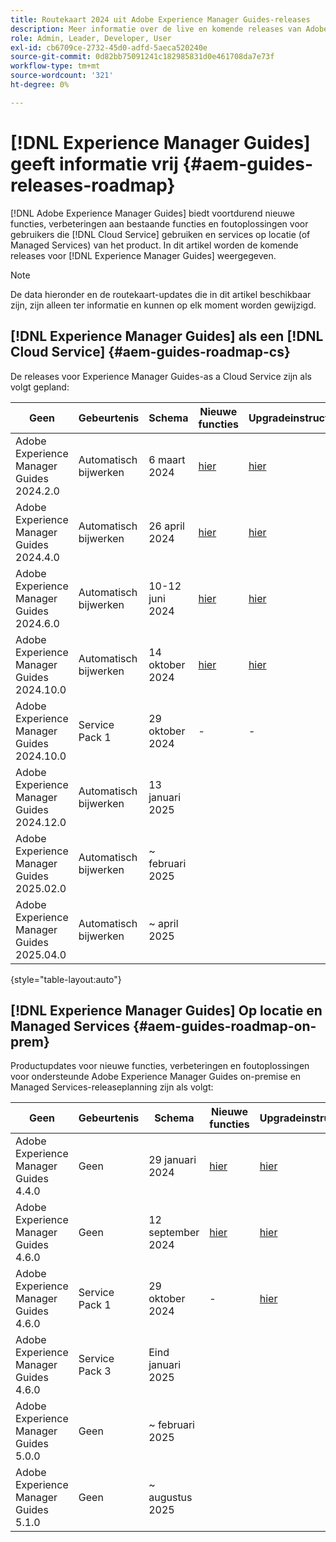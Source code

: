 ```yaml
---
title: Routekaart 2024 uit Adobe Experience Manager Guides-releases
description: Meer informatie over de live en komende releases van Adobe Experience Manager Guides on-prem en Adobe Experience Manager Guides as a Cloud Service
role: Admin, Leader, Developer, User
exl-id: cb6709ce-2732-45d0-adfd-5aeca520240e
source-git-commit: 0d82bb75091241c182985831d0e461708da7e73f
workflow-type: tm+mt
source-wordcount: '321'
ht-degree: 0%

---
```


# [!DNL Experience Manager Guides] geeft informatie vrij {#aem-guides-releases-roadmap}

[!DNL Adobe Experience Manager Guides] biedt voortdurend nieuwe functies, verbeteringen aan bestaande functies en foutoplossingen voor gebruikers die [!DNL Cloud Service] gebruiken en services op locatie (of Managed Services) van het product. In dit artikel worden de komende releases voor [!DNL Experience Manager Guides] weergegeven.

>[!NOTE]
>
>De data hieronder en de routekaart-updates die in dit artikel beschikbaar zijn, zijn alleen ter informatie en kunnen op elk moment worden gewijzigd.

## [!DNL Experience Manager Guides] als een [!DNL Cloud Service] {#aem-guides-roadmap-cs}

De releases voor Experience Manager Guides-as a Cloud Service zijn als volgt gepland:

| Geen | Gebeurtenis | Schema | Nieuwe functies | Upgradeinstructies | Opgeloste problemen | Status |
|---|---|---|---|---|---|---|
| Adobe Experience Manager Guides 2024.2.0 | Automatisch bijwerken | 6 maart 2024 | [ hier ](whats-new-2024-2-0.md) | [ hier ](upgrade-instructions-2024-2-0.md) | [ hier ](fixed-issues-2024-2-0.md) | Bijgewerkt |
| Adobe Experience Manager Guides 2024.4.0 | Automatisch bijwerken | 26 april 2024 | [ hier ](whats-new-2024-04-0.md) | [ hier ](upgrade-instructions-2024-04-0.md) | [ hier ](fixed-issues-2024-04-0.md) | Bijgewerkt |
| Adobe Experience Manager Guides 2024.6.0 | Automatisch bijwerken | 10-12 juni 2024 | [ hier ](whats-new-2024-06-0.md) | [ hier ](upgrade-instructions-2024-06-0.md) | [ hier ](fixed-issues-2024-06-0.md) | Bijgewerkt |
| Adobe Experience Manager Guides 2024.10.0 | Automatisch bijwerken | 14 oktober 2024 | [ hier ](whats-new-2024-10-0.md) | [ hier ](upgrade-instructions-2024-10-0.md) | [ hier ](fixed-issues-2024-10-0.md) | Bijgewerkt |
| Adobe Experience Manager Guides 2024.10.0 | Service Pack 1 | 29 oktober 2024 | - | - | [ hier ](fixed-issues-2024-10-0-sp1.md) | Bijgewerkt |
| Adobe Experience Manager Guides 2024.12.0 | Automatisch bijwerken | 13 januari 2025 |  |  |  | Doel |
| Adobe Experience Manager Guides 2025.02.0 | Automatisch bijwerken | ~ februari 2025 |  |  |  | Doel |
| Adobe Experience Manager Guides 2025.04.0 | Automatisch bijwerken | ~ april 2025 |  |  |  | Doel |

{style="table-layout:auto"}

## [!DNL Experience Manager Guides] Op locatie en Managed Services {#aem-guides-roadmap-on-prem}

Productupdates voor nieuwe functies, verbeteringen en foutoplossingen voor ondersteunde Adobe Experience Manager Guides on-premise en Managed Services-releaseplanning zijn als volgt:

| Geen | Gebeurtenis | Schema | Nieuwe functies | Upgradeinstructies | Status |
|---|---|---|---|---|---|
| Adobe Experience Manager Guides 4.4.0 | Geen | 29 januari 2024 | [ hier ](whats-new-4-4.md) | [ hier ](upgrade-instructions-4-4.md) | Vrijgegeven |
| Adobe Experience Manager Guides 4.6.0 | Geen | 12 september 2024 | [ hier ](whats-new-4-6.md) | [ hier ](upgrade-instructions-4-6-0.md) | Vrijgegeven |
| Adobe Experience Manager Guides 4.6.0 | Service Pack 1 | 29 oktober 2024 | - | [ hier ](upgrade-instructions-4-6-0-sp1.md) | Vrijgegeven |
| Adobe Experience Manager Guides 4.6.0 | Service Pack 3 | Eind januari 2025 |  |  | Doel |
| Adobe Experience Manager Guides 5.0.0 | Geen | ~ februari 2025 |  |  | Doel |
| Adobe Experience Manager Guides 5.1.0 | Geen | ~ augustus 2025 |  |  | Doel |
